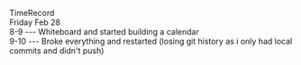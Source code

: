 TimeRecord  
Friday Feb 28  
8-9 --- Whiteboard and started building a calendar  
9-10 --- Broke everything and restarted (losing git history as i only had local commits and didn't push)
